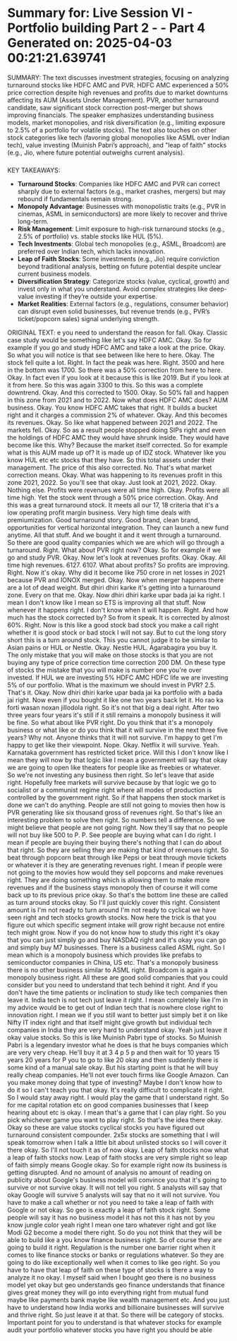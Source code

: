 Summary for: Live Session VI - Portfolio building Part 2 - - Part 4
Generated on: 2025-04-03 00:21:21.639741
==================================================

SUMMARY:
The text discusses investment strategies, focusing on analyzing turnaround stocks like HDFC AMC and PVR. HDFC AMC experienced a 50% price correction despite high revenues and profits due to market downturns affecting its AUM (Assets Under Management). PVR, another turnaround candidate, saw significant stock correction post-merger but shows improving financials. The speaker emphasizes understanding business models, market monopolies, and risk diversification (e.g., limiting exposure to 2.5% of a portfolio for volatile stocks). The text also touches on other stock categories like tech (favoring global monopolies like ASML over Indian tech), value investing (Muinish Pabri’s approach), and "leap of faith" stocks (e.g., Jio, where future potential outweighs current analysis).  

###

KEY TAKEAWAYS:
- **Turnaround Stocks**: Companies like HDFC AMC and PVR can correct sharply due to external factors (e.g., market crashes, mergers) but may rebound if fundamentals remain strong.  
- **Monopoly Advantage**: Businesses with monopolistic traits (e.g., PVR in cinemas, ASML in semiconductors) are more likely to recover and thrive long-term.  
- **Risk Management**: Limit exposure to high-risk turnaround stocks (e.g., 2.5% of portfolio) vs. stable stocks like HUL (5%).  
- **Tech Investments**: Global tech monopolies (e.g., ASML, Broadcom) are preferred over Indian tech, which lacks innovation.  
- **Leap of Faith Stocks**: Some investments (e.g., Jio) require conviction beyond traditional analysis, betting on future potential despite unclear current business models.  
- **Diversification Strategy**: Categorize stocks (value, cyclical, growth) and invest only in what you understand. Avoid complex strategies like deep-value investing if they’re outside your expertise.  
- **Market Realities**: External factors (e.g., regulations, consumer behavior) can disrupt even solid businesses, but revenue trends (e.g., PVR’s ticket/popcorn sales) signal underlying strength.

ORIGINAL TEXT:
e you need to understand the reason for fall. Okay. Classic case study would be something like let's say HDFC AMC. Okay. So for example if you go and study HDFC AMC and take a look at the price. Okay. So what you will notice is that see between like here to here. Okay. The stock fell quite a lot. Right. In fact the peak was here. Right. 3500 and here in the bottom was 1700. So there was a 50% correction from here to here. Okay. In fact even if you look at it because this is like 2019. But if you look at it from here. So this was again 3300 to this. So this was a complete downtrend. Okay. And this corrected to 1500. Okay. So 50% fall and happen in this zone from 2021 and to 2022. Now what does HDFC AMC does? AUM business. Okay. You know HDFC AMC takes that right. It builds a bucket right and it charges a commission 2% of whatever. Okay. And this becomes its revenues. Okay. So like what happened between 2021 and 2022. The markets fell. Okay. So as a result people stopped doing SIPs right and even the holdings of HDFC AMC they would have shrunk inside. They would have become like this. Why? Because the market itself corrected. So for example what is this AUM made up of? It is made up of IDZ stock. Whatever like you know HUL etc etc stocks that they have. So this total assets under their management. The price of this also corrected. No. That's what market correction means. Okay. What was happening to its revenues profit in this zone 2021, 2022. So you'll see that okay. Just look at 2021, 2022. Okay. Nothing else. Profits were revenues were all time high. Okay. Profits were all time high. Yet the stock went through a 50% price correction. Okay. And this was a great turnaround stock. It meets all our 17, 18 criteria that it's a low operating profit margin business. Very high time deals with premiumization. Good turnaround story. Good brand, clean brand, opportunities for vertical horizontal integration. They can launch a new fund anytime. All that stuff. And we bought it and it went through a turnaround. So there are good quality companies which we are which will go through a turnaround. Right. What about PVR right now? Okay. So for example if we go and study PVR. Okay. Now let's look at revenues profits. Okay. Okay. All time high revenues. 6127. 6107. What about profits? So profits are improving. Right. Now it's okay. Why did it become like 750 crore in net losses in 2021 because PVR and IONOX merged. Okay. Now when merger happens there are a lot of dead weight. But dhiri dhiri karke it's getting into a turnaround zone. Every on that me. Okay. Now dhiri dhiri karke upar bada jai ka right. I mean I don't know like I mean so ETS is improving all that stuff. Now whenever it happens right. I don't know when it will happen. Right. And how much has the stock corrected by? So from it speak. It is corrected by almost 60%. Right. Now is this like a good stock bad stock you make a call right whether it is good stock or bad stock I will not say. But to cut the long story short this is a turn around stock. This you cannot judge it to be similar to Asian pains or HUL or Nestle. Okay. Nestle HUL. Agarabagira you buy it. The only mistake that you will make on those stocks is that you are not buying any type of price correction time correction 200 DM. On these type of stocks the mistake that you will make is number one you're over invested. If HUL we are investing 5% HDFC AMC HDFC life we are investing 5% of our portfolio. What is the maximum we should invest in PVR? 2.5. That's it. Okay. Now dhiri dhiri karke upar bada jai ka portfolio with a bada jai right. Now even if you bought it like one two years back let it. Ho rao ka forti wasan noxan jillodola right. So it's not that big a deal right. After two three years four years it's still if it still remains a monopoly business it will be fine. So what about like PVR right. Do you think that it's a monopoly business or what like or do you think that it will survive in the next three five years? Why not. Anyone thinks that it will not survive. I'm happy to get I'm happy to get like their viewpoint. Nope. Okay. Netflix it will survive. Yeah. Karnataka government has restricted ticket price. Will this I don't know like I mean they will now by that logic like I mean a government will say that okay we are going to open like theaters for people like as freebies or whatever. So we're not investing any business then right. So let's leave that aside right. Hopefully free markets will survive because by that logic we go to socialist or a communist regime right where all modes of production is controlled by the government right. So if that happens then stock market is done we can't do anything. People are still not going to movies then how is PVR generating like six thousand gross of revenues right. So that's like an interesting problem to solve then right. So numbers tell a difference. So we might believe that people are not going right. Now they'll say that no people will not buy like 500 to P. P. See people are buying what can I do right. I mean if people are buying their buying there's nothing that I can do about that right. So they are selling they are making that kind of revenues right. So beat through popcorn beat through like Pepsi or beat through movie tickets or whatever it is they are generating revenues right. I mean if people were not going to the movies how would they sell popcorns and make revenues right. They are doing something which is allowing them to make more revenues and if the business stays monopoly then of course it will come back up to its previous price okay. So that's the bottom line these are called as turn around stocks okay. So I'll just quickly cover this right. Consistent amount is I'm not ready to turn around I'm not ready to cyclical we have seen right and tech stocks growth stocks. Now here the trick is that you figure out which specific segment intake will grow right because not entire tech might grow. Now if you do not know how to study this right it's okay that you can just simply go and buy NASDAQ right and it's okay you can go and simply buy M7 businesses. There is a business called ASML right. So I mean which is a monopoly business which provides like prefabs to semiconductor companies in China, US etc. That's a monopoly business there is no other business similar to ASML right. Broadcom is again a monopoly business right. All these are good solid companies that you could consider but you need to understand that tech behind it right. And if you don't have the time patients or inclination to study like tech companies then leave it. India tech is not tech just leave it right. I mean completely like I'm in my advice would be to get out of Indian tech that is nowhere close right to innovation right. I mean we if you still want to better just simply bet it on like Nifty IT index right and that itself might give growth but individual tech companies in India they are very hard to understand okay. Yeah just leave it okay value stocks. So this is like Muinish Pabri type of stocks. So Muinish Pabri is a legendary investor what he does is that he buys companies which are very very cheap. He'll buy it at 3 4 p 5 p and then wait for 10 years 15 years 20 years for P you to go to like 20 okay and then suddenly there is some kind of a manual sale okay. But his starting point is that he will buy really cheap companies. He'll not ever touch firms like Google Amazon. Can you make money doing that type of investing? Maybe I don't know how to do it so I can't teach you that okay. It's really difficult to complicate it right. So I would stay away right. I would play the game that I understand right. So for me capital rotation etc on good companies businesses that I keep hearing about etc is okay. I mean that's a game that I can play right. So you pick whichever game you want to play right. So that's the idea there okay. Okay so these are value stocks cyclical stocks you have figured out turnaround consistent compounder. 2x5x stocks are something that I will speak tomorrow when I talk a little bit about unlisted stocks so I will cover it there okay. So I'll not touch it as of now okay. Leap of faith stocks now what a leap of faith stocks now. Leap of faith stocks are very simple right so leap of faith simply means Google okay. So for example right now its business is getting disrupted. And no amount of analysis no amount of reading on publicity about Google's business model will convince you that it's going to survive or not survive okay. It will not tell you right. 5 analysts will say that okay Google will survive 5 analysts will say that no it will not survive. You have to make a call whether or not you need to take a leap of faith with Google or not okay. So geo is exactly a leap of faith stock right. Some people will say it has no business model it has not this it has not by you know jungle color yeah right I mean one taro whatever right and got like Modi G2 become a model there right. So do you not think that they will be able to build like a you know finance business right. So of course they are going to build it right. Regulation is the number one barrier right when it comes to like finance stocks or banks or regulations whatever. So they are going to do like exceptionally well when it comes to like geo right. So you have to have that leap of faith on these type of stocks is there a way to analyze it no okay. I myself said when I bought geo there is no business model yet okay but geo understands geo finance understands that finance gives great money they will go into everything right from mutual fund maybe like payments bank maybe like wealth management etc. And you just have to understand how India works and billionaire businesses will survive and thrive right. So just leave it at that. So there will be category of stocks. Important point for you to understand is that whatever stocks for example audit your portfolio whatever stocks you have right you should be able